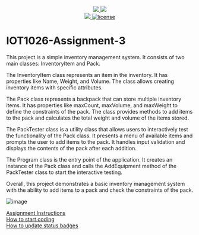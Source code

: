 <p align="center">
	<a href="https://github.com/gourav263587/IOT1026-Assignment-3/actions/workflows/ci.yml">
    <img src="https://github.com/gourav263587/IOT1026-Assignment-3/actions/workflows/ci.yml/badge.svg"/>
    </a>
	<a href="https://github.com/gourav263587/IOT1026-Assignment-3/actions/workflows/formatting.yml">
    <img src="https://github.com/gourav263587/IOT1026-Assignment-3/actions/workflows/formatting.yml/badge.svg"/>
	<br/>
    <a href="https://codecov.io/gh/gourav263587/IOT1026-Assignment-3" > 
    <img src="https://codecov.io/gh/gourav263587/IOT1026-Assignment-3/branch/main/graph/badge.svg?token=JS0857X5JD"/> 
	<img title="MIT License" alt="license" src="https://img.shields.io/badge/license-MIT-informational?style=flat-square">	
    </a>
</p>

# IOT1026-Assignment-3
        
This project is a simple inventory management system. It consists of two main classes: InventoryItem and Pack.

The InventoryItem class represents an item in the inventory. It has properties like Name, Weight, and Volume. The class allows creating inventory items with specific attributes.

The Pack class represents a backpack that can store multiple inventory items. It has properties like maxCount, maxVolume, and maxWeight to define the constraints of the pack. The class provides methods to add items to the pack and calculates the total weight and volume of the items stored.

The PackTester class is a utility class that allows users to interactively test the functionality of the Pack class. It presents a menu of available items and prompts the user to add items to the pack. It handles input validation and displays the contents of the pack after each addition.

The Program class is the entry point of the application. It creates an instance of the Pack class and calls the AddEquipment method of the PackTester class to start the interactive testing.

Overall, this project demonstrates a basic inventory management system with the ability to add items to a pack and check the constraints of the pack.
        
![image](https://github.com/gourav263587/IOT1026-Assignment-3/assets/133707861/9aee6459-7cbd-42f1-9f56-a0acfa9b0cad)
        
[Assignment Instructions](docs/instructions.md)  
[How to start coding](docs/how-to-use.md)  
[How to update status badges](docs/how-to-update-badges.md)
